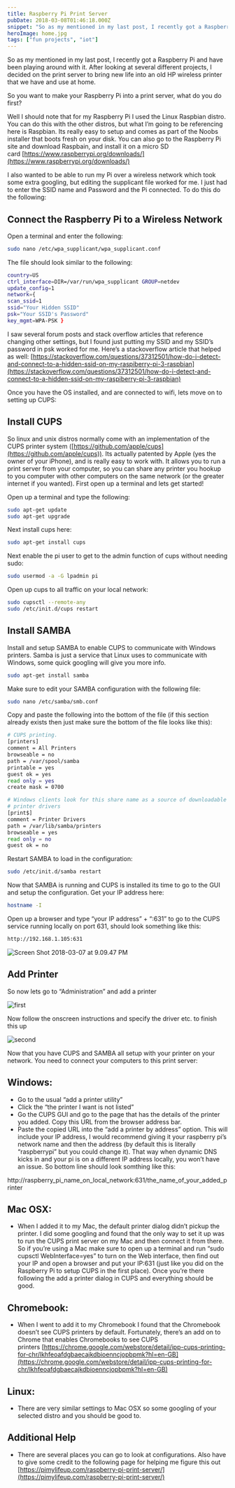 ```yaml
---
title: Raspberry Pi Print Server
pubDate: 2018-03-08T01:46:18.000Z
snippet: "So as my mentioned in my last post, I recently got a Raspberry Pi and have been playing around with it. After looking at several different projects, I decided on the print server to bring new life in"
heroImage: home.jpg
tags: ["fun projects", "iot"]
---
```


So as my mentioned in my last post, I recently got a Raspberry Pi and have been playing around with it. After looking at several different projects, I decided on the print server to bring new life into an old HP wireless printer that we have and use at home.

So you want to make your Raspberry Pi into a print server, what do you do first?

Well I should note that for my Raspberry Pi I used the Linux Raspbian distro. You can do this with the other distros, but what I’m going to be referencing here is Raspbian. Its really easy to setup and comes as part of the Noobs installer that boots fresh on your disk. You can also go to the Raspberry Pi site and download Raspbain, and install it on a micro SD card [https://www.raspberrypi.org/downloads/](https://www.raspberrypi.org/downloads/)

I also wanted to be able to run my Pi over a wireless network which took some extra googling, but editing the supplicant file worked for me. I just had to enter the SSID name and Password and the Pi connected. To do this do the following:

## Connect the Raspberry Pi to a Wireless Network

Open a terminal and enter the following:

```bash
sudo nano /etc/wpa_supplicant/wpa_supplicant.conf
```

The file should look similar to the following:

```bash
country=US
ctrl_interface=DIR=/var/run/wpa_supplicant GROUP=netdev
update_config=1
network={
scan_ssid=1
ssid="Your Hidden SSID"
psk="Your SSID's Password"
key_mgmt=WPA-PSK }
```

I saw several forum posts and stack overflow articles that reference changing other settings, but I found just putting my SSID and my SSID’s password in psk worked for me. Here’s a stackoverflow article that helped as well: [https://stackoverflow.com/questions/37312501/how-do-i-detect-and-connect-to-a-hidden-ssid-on-my-raspiberry-pi-3-raspbian](https://stackoverflow.com/questions/37312501/how-do-i-detect-and-connect-to-a-hidden-ssid-on-my-raspiberry-pi-3-raspbian)

Once you have the OS installed, and are connected to wifi, lets move on to setting up CUPS:

## Install CUPS

So linux and unix distros normally come with an implementation of the CUPS printer system ([https://github.com/apple/cups](https://github.com/apple/cups)). Its actually patented by Apple (yes the owner of your iPhone), and is really easy to work with. It allows you to run a print server from your computer, so you can share any printer you hookup to you computer with other computers on the same network (or the greater internet if you wanted). First open up a terminal and lets get started!

Open up a terminal and type the following:

```bash
sudo apt-get update
sudo apt-get upgrade
```

Next install cups here:

```bash
sudo apt-get install cups
```

Next enable the pi user to get to the admin function of cups without needing sudo:

```bash
sudo usermod -a -G lpadmin pi
```

Open up cups to all traffic on your local network:

```bash
sudo cupsctl --remote-any
sudo /etc/init.d/cups restart
```

## Install SAMBA

Install and setup SAMBA to enable CUPS to communicate with Windows printers. Samba is just a service that Linux uses to communicate with Windows, some quick googling will give you more info.

```bash
sudo apt-get install samba
```

Make sure to edit your SAMBA configuration with the following file:

```bash
sudo nano /etc/samba/smb.conf
```

Copy and paste the following into the bottom of the file (if this section already exists then just make sure the bottom of the file looks like this):

```bash
# CUPS printing.
[printers]
comment = All Printers
browseable = no
path = /var/spool/samba
printable = yes
guest ok = yes
read only = yes
create mask = 0700

# Windows clients look for this share name as a source of downloadable
# printer drivers
[print$]
comment = Printer Drivers
path = /var/lib/samba/printers
browseable = yes
read only = no
guest ok = no
```

Restart SAMBA to load in the configuration:

```bash
sudo /etc/init.d/samba restart
```

Now that SAMBA is running and CUPS is installed its time to go to the GUI and setup the configuration. Get your IP address here:

```bash
hostname -I
```

Open up a browser and type “your IP address” + “:631” to go to the CUPS service running locally on port 631, should look something like this:

```bash
http://192.168.1.105:631
```

![Screen Shot 2018-03-07 at 9.09.47 PM](/images/screen-shot-2018-03-07-at-9-09-47-pm.png)

## Add Printer

So now lets go to “Administration” and add a printer

![first](/images/first.png)

Now follow the onscreen instructions and specify the driver etc. to finish this up

![second](/images/second.png)

Now that you have CUPS and SAMBA all setup with your printer on your network. You need to connect your computers to this print server:

## Windows:

- Go to the usual “add a printer utility”
- Click the “the printer I want is not listed”
- Go the CUPS GUI and go to the page that has the details of the printer you added. Copy this URL from the browser address bar.
- Paste the copied URL into the “add a printer by address” option. This will include your IP address, I would recommend giving it your raspberry pi’s network name and then the address (by default this is literally “raspberrypi” but you could change it). That way when dynamic DNS kicks in and your pi is on a different IP address locally, you won’t have an issue. So bottom line should look somthing like this:

http://raspberry_pi_name_on_local_network:631/the_name_of_your_added_printer

## Mac OSX:

- When I added it to my Mac, the default printer dialog didn’t pickup the printer. I did some googling and found that the only way to set it up was to run the CUPS print server on my Mac and then connect it from there. So if you’re using a Mac make sure to open up a terminal and run “sudo cupsctl WebInterface=yes” to turn on the Web interface, then find out your IP and open a browser and put your IP:631 (just like you did on the Raspberry Pi to setup CUPS in the first place). Once you’re there following the add a printer dialog in CUPS and everything should be good.

## Chromebook:

- When I went to add it to my Chromebook I found that the Chromebook doesn’t see CUPS printers by default. Fortunately, there’s an add on to Chrome that enables Chromebooks to see CUPS printers [https://chrome.google.com/webstore/detail/ipp-cups-printing-for-chr/lkhfeoafdgbaecajkdbioenncjopbpmk?hl=en-GB](https://chrome.google.com/webstore/detail/ipp-cups-printing-for-chr/lkhfeoafdgbaecajkdbioenncjopbpmk?hl=en-GB)

## Linux:

- There are very similar settings to Mac OSX so some googling of your selected distro and you should be good to.

## Additional Help

- There are several places you can go to look at configurations. Also have to give some credit to the following page for helping me figure this out [https://pimylifeup.com/raspberry-pi-print-server/](https://pimylifeup.com/raspberry-pi-print-server/)

